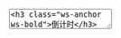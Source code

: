 <pre class="layui-code" lay-options="{preview: true, codeStyle: 'height: 535px;', layout: ['preview', 'code'], allowParse: true, tools: ['full']}">
  <textarea>
<h3 class="ws-anchor ws-bold">倒计时</h3>

请选择要计算的日期：
<div class="layui-inline">
  <input type="text" readonly class="layui-input" id="test1" value="2099-12-31 00:00:00">
</div>
<span class="layui-word-aux layui-font-green" id="test2"></span>

<h3 class="ws-anchor ws-bold">某个时间在多久前</h3>

请选择要计算的日期：
<div class="layui-inline">
  <input type="text" readonly class="layui-input" id="test3">
</div>
<span class="layui-word-aux" id="test4"></span>
  
<h3 class="ws-anchor ws-bold">转换日期格式</h3>

请编辑格式：
<div class="layui-inline">
  <input type="text" value="yyyy-MM-dd HH:mm:ss" class="layui-input" id="test5">
</div>
<span class="layui-word-aux" id="test6"></span>
  
<h3 class="ws-anchor ws-bold">转义 HTML</h3>

<div class="layui-form">
  &lt;textarea class="layui-textarea" id="test7"&gt;
<h3>HTML Title</h3>
&lt;script&gt;
  alert(0);
&lt;/script&gt;
  &lt;/textarea&gt;
</div>
<div class="layui-btn-container" style="margin-top: 10px;">
  <button class="layui-btn" lay-on="escape">转义</button>
  <button class="layui-btn" lay-on="unescape">还原</button>
</div>

<!-- import layui --> 
<script>
layui.use(function(){
  var util = layui.util;
  var laydate = layui.laydate;
  var layer = layui.layer;
  var $ = layui.$;

  // 倒计时
  var countdown = util.countdown({
    date: '2099-12-31 00:00:00', // 目标时间值
    now: new Date(), // 当前时间，一般为服务器时间，此处以本地时间为例
    ready: function(){ // 初始操作
      clearTimeout(util.countdown.timer); // 清除旧定时器，防止多次渲染时重复执行。实际使用时不常用
    },
    clock: function(obj, inst){  // 计时中
      var str = [obj.d,'天',obj.h,'时',obj.m,'分',obj.s,'秒'].join(' ');
      lay('#test2').html(str);
      util.countdown.timer = inst.timer; // 记录当前定时器，以便在重复渲染时清除。实际使用时不常用
    },
    done: function(obj, inst){ // 计时完成
      layer.msg('Time is up');
    }
  });
  // 重置倒计时
  laydate.render({
    elem: '#test1',
    type: 'datetime',
    done: function(value){
      countdown.reload({
        date: value
      });
    }
  });
  
  
  // 某个时间在多久前
  var setTimeAgo = function(y, M, d, H, m, s){
    var str = util.timeAgo(new Date(y, M||0, d||1, H||0, m||0, s||0));
    lay('#test4').html(str);
  };
  laydate.render({
    elem: '#test3',
    type: 'datetime',
    done: function(value, date){
      setTimeAgo(
        date.year, 
        date.month - 1, 
        date.date, 
        date.hours, 
        date.minutes, 
        date.seconds
      );
    }
  });
  
  // 转换日期格式
  var toDateString = function(format){
    var dateString = util.toDateString(new Date(), format); // 执行转换日期格式的方法
    $('#test6').html(dateString);
  };
  toDateString($('#test5').val());
  // 输入框事件
  $('#test5').on('input propertychange', function(){
    toDateString(this.value);
  });
  
  // HTML 转义
  util.event('lay-on', {
    escape: function(){ // 转义
      var textarea = $('#test7');
      var value = textarea.val();
      var str = util.escape(value); // 执行转义方法
      textarea.val(str);
    },
    unescape: function(){
      var textarea = $('#test7');
      var value = textarea.val();
      var str = util.unescape(value); // 执行转义方法
      textarea.val(str);
    }
  });
  
});
</script>
  </textarea>
</pre>
